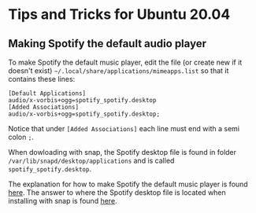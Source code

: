 # Tips and Tricks for Ubuntu 20.04

## Making Spotify the default audio player
To make Spotify the default music player, edit the file (or create new if it doesn't exist) `~/.local/share/applications/mimeapps.list` so that it contains these lines:

```
[Default Applications]
audio/x-vorbis+ogg=spotify_spotify.desktop
[Added Associations]
audio/x-vorbis+ogg=spotify_spotify.desktop;
```
Notice that under `[Added Associations]` each line must end with a semi colon `;`.

When dowloading with snap, the Spotify desktop file is found in folder `/var/lib/snapd/desktop/applications` and is called `spotify_spotify.desktop`.

The explanation for how to make Spotify the default music player is found [here](https://askubuntu.com/questions/95345/how-to-make-spotify-the-default-music-player).
The answer to where the Spotify desktop file is located when installing with snap is found [here](https://askubuntu.com/questions/1043345/media-shortcuts-no-longer-work-after-installing-a-different-version-of-spotify-a).
